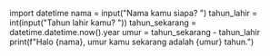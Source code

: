 import datetime
nama = input("Nama kamu siapa? ")
tahun_lahir = int(input("Tahun lahir kamu? "))
tahun_sekarang = datetime.datetime.now().year
umur = tahun_sekarang - tahun_lahir
print(f"Halo {nama}, umur kamu sekarang adalah {umur} tahun.")
